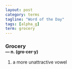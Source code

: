 ```yaml
---
layout: post
category: terms
tagline: "Word of the Day"
tags: [alpha_g]
term: grocery
---
```


<h3>Grocery<br/> <small>&mdash; n. (gro<span>&middot;</span>cer<span>&middot;</span>y)</small></h3>
<p><ol>
<li>a more unattractive vowel</li>
</ol></p>
